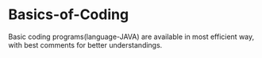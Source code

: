 # Basics-of-Coding
Basic coding programs(language-JAVA) are available in most efficient way, with best comments for better understandings. 
